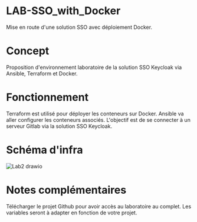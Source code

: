 # LAB-SSO_with_Docker
Mise en route d'une solution SSO avec déploiement Docker.


# Concept 
Proposition d'environnement laboratoire de la solution SSO Keycloak via Ansible, Terraform et Docker. 


# Fonctionnement 

Terraform est utilisé pour déployer les conteneurs sur Docker. 
Ansible va aller configurer les conteneurs associés. 
L'objectif est de se connecter à un serveur Gitlab via la solution SSO Keycloak.


# Schéma d'infra 
![Lab2 drawio](https://github.com/user-attachments/assets/043ebd40-4991-4234-9aa1-5e0d0e68499d)


# Notes complémentaires
Télécharger le projet Github pour avoir accès au laboratoire au complet. 
Les variables seront à adapter en fonction de votre projet.
